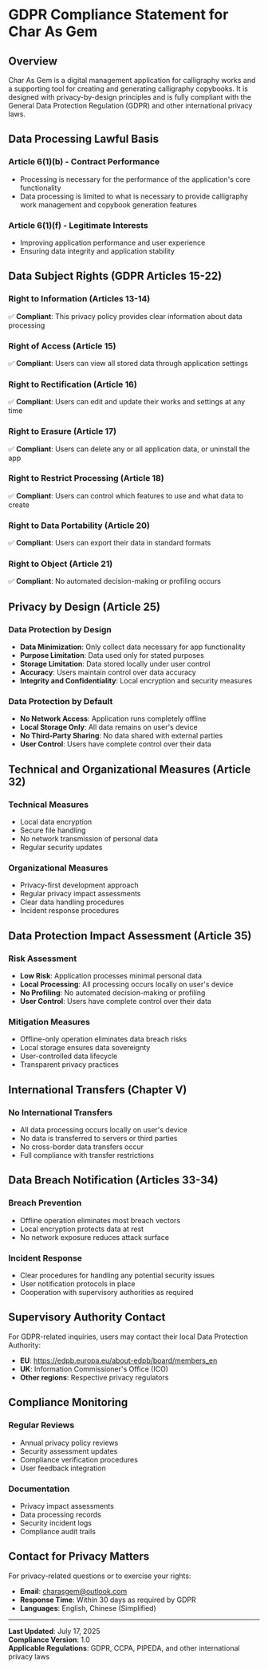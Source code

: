 # GDPR Compliance Statement for Char As Gem

## Overview

Char As Gem is a digital management application for calligraphy works and a supporting tool for creating and generating calligraphy copybooks. It is designed with privacy-by-design principles and is fully compliant with the General Data Protection Regulation (GDPR) and other international privacy laws.

## Data Processing Lawful Basis

### Article 6(1)(b) - Contract Performance
- Processing is necessary for the performance of the application's core functionality
- Data processing is limited to what is necessary to provide calligraphy work management and copybook generation features

### Article 6(1)(f) - Legitimate Interests
- Improving application performance and user experience
- Ensuring data integrity and application stability

## Data Subject Rights (GDPR Articles 15-22)

### Right to Information (Articles 13-14)
✅ **Compliant**: This privacy policy provides clear information about data processing

### Right of Access (Article 15)
✅ **Compliant**: Users can view all stored data through application settings

### Right to Rectification (Article 16)
✅ **Compliant**: Users can edit and update their works and settings at any time

### Right to Erasure (Article 17)
✅ **Compliant**: Users can delete any or all application data, or uninstall the app

### Right to Restrict Processing (Article 18)
✅ **Compliant**: Users can control which features to use and what data to create

### Right to Data Portability (Article 20)
✅ **Compliant**: Users can export their data in standard formats

### Right to Object (Article 21)
✅ **Compliant**: No automated decision-making or profiling occurs

## Privacy by Design (Article 25)

### Data Protection by Design
- **Data Minimization**: Only collect data necessary for app functionality
- **Purpose Limitation**: Data used only for stated purposes
- **Storage Limitation**: Data stored locally under user control
- **Accuracy**: Users maintain control over data accuracy
- **Integrity and Confidentiality**: Local encryption and security measures

### Data Protection by Default
- **No Network Access**: Application runs completely offline
- **Local Storage Only**: All data remains on user's device
- **No Third-Party Sharing**: No data shared with external parties
- **User Control**: Users have complete control over their data

## Technical and Organizational Measures (Article 32)

### Technical Measures
- Local data encryption
- Secure file handling
- No network transmission of personal data
- Regular security updates

### Organizational Measures
- Privacy-first development approach
- Regular privacy impact assessments
- Clear data handling procedures
- Incident response procedures

## Data Protection Impact Assessment (Article 35)

### Risk Assessment
- **Low Risk**: Application processes minimal personal data
- **Local Processing**: All processing occurs locally on user's device
- **No Profiling**: No automated decision-making or profiling
- **User Control**: Users have complete control over their data

### Mitigation Measures
- Offline-only operation eliminates data breach risks
- Local storage ensures data sovereignty
- User-controlled data lifecycle
- Transparent privacy practices

## International Transfers (Chapter V)

### No International Transfers
- All data processing occurs locally on user's device
- No data is transferred to servers or third parties
- No cross-border data transfers occur
- Full compliance with transfer restrictions

## Data Breach Notification (Articles 33-34)

### Breach Prevention
- Offline operation eliminates most breach vectors
- Local encryption protects data at rest
- No network exposure reduces attack surface

### Incident Response
- Clear procedures for handling any potential security issues
- User notification protocols in place
- Cooperation with supervisory authorities as required

## Supervisory Authority Contact

For GDPR-related inquiries, users may contact their local Data Protection Authority:

- **EU**: https://edpb.europa.eu/about-edpb/board/members_en
- **UK**: Information Commissioner's Office (ICO)
- **Other regions**: Respective privacy regulators

## Compliance Monitoring

### Regular Reviews
- Annual privacy policy reviews
- Security assessment updates
- Compliance verification procedures
- User feedback integration

### Documentation
- Privacy impact assessments
- Data processing records
- Security incident logs
- Compliance audit trails

## Contact for Privacy Matters

For privacy-related questions or to exercise your rights:
- **Email**: charasgem@outlook.com
- **Response Time**: Within 30 days as required by GDPR
- **Languages**: English, Chinese (Simplified)

---

**Last Updated**: July 17, 2025  
**Compliance Version**: 1.0  
**Applicable Regulations**: GDPR, CCPA, PIPEDA, and other international privacy laws
